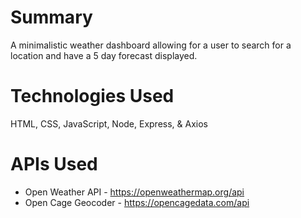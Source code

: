 # Summary
A minimalistic weather dashboard allowing for a user to search for a location and have a 5 day forecast displayed.

# Technologies Used
HTML, CSS, JavaScript, Node, Express, & Axios

# APIs Used
- Open Weather API - https://openweathermap.org/api
- Open Cage Geocoder - https://opencagedata.com/api